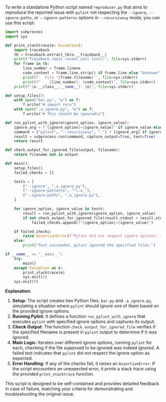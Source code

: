 To write a standalone Python script named `reproducer.py` that aims to reproduce the reported issue with `pylint` not respecting the `--ignore`, `--ignore-paths`, or `--ignore-patterns` options in `--recursive=y` mode, you can use this script:

```python
import subprocess
import sys

def print_stacktrace(e: Exception):
    import traceback
    tb = traceback.extract_tb(e.__traceback__)
    print("Traceback (most recent call last):", file=sys.stderr)
    for frame in tb:
        line_number = frame.lineno
        code_context = frame.line.strip() if frame.line else "Unknown"
        print(f'  File "{frame.filename}"', file=sys.stderr)
        print(f"    {line_number}: {code_context}", file=sys.stderr)
    print(f"{e.__class__.__name__}: {e}", file=sys.stderr)

def setup_files():
    with open("bar.py", "w") as f:
        f.write("# import re\n")
    with open(".a_ignore.py", "w") as f:
        f.write("# This should be ignored\n")

def run_pylint_with_ignore(ignore_option, ignore_value):
    ignore_arg = f"{ignore_option}={ignore_value}" if ignore_value else ""
    command = ["pylint", "--recursive=y", "."] + [ignore_arg] if ignore_arg else []
    result = subprocess.run(command, capture_output=True, text=True)
    return result

def check_output_for_ignored_file(output, filename):
    return filename not in output

def main():
    setup_files()
    failed_checks = []

    tests = [
        ("--ignore", ".a_ignore.py"),
        ("--ignore-patterns", "^\.a_"),
        ("--ignore-paths", ".a_ignore.py"),
    ]

    for ignore_option, ignore_value in tests:
        result = run_pylint_with_ignore(ignore_option, ignore_value)
        if not check_output_for_ignored_file(result.stdout + result.stderr, ".a_ignore.py"):
            failed_checks.append(f"{ignore_option}={ignore_value}")

    if failed_checks:
        raise AssertionError(f"Pylint did not respect ignore options: {','.join(failed_checks)}")
    else:
        print("Test succeeded, pylint ignored the specified files.")

if __name__ == "__main__":
    try:
        main()
    except Exception as e:
        print_stacktrace(e)
        sys.exit(1)
    sys.exit(0)
```

**Explanation**:
1. **Setup**: The script creates two Python files, `bar.py` and `.a_ignore.py`, simulating a situation where `pylint` should ignore one of them based on the provided ignore options.
2. **Running Pylint**: It defines a function `run_pylint_with_ignore` that executes `pylint` with specified ignore options and captures its output.
3. **Check Output**: The function `check_output_for_ignored_file` verifies if the specified filename is present in `pylint` output to determine if it was ignored.
4. **Main Logic**: Iterates over different ignore options, running `pylint` for each, checking if the file supposed to be ignored was indeed ignored. A failed test indicates that `pylint` did not respect the ignore option as expected.
5. **Error Handling**: If any of the checks fail, it raises an `AssertionError`. If the script encounters an unexpected error, it prints a stack trace using the provided `print_stacktrace` function.

This script is designed to be self-contained and provides detailed feedback in case of failure, matching your criteria for demonstrating and troubleshooting the original issue.